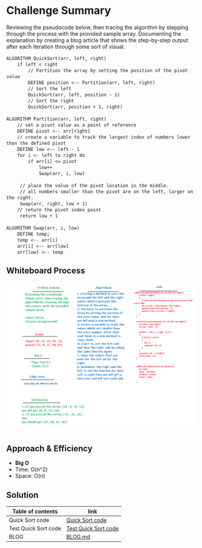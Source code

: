 # Challenge Summary
Reviewing the pseudocode below, then tracing the algorithm by stepping through the process with the provided sample array. Documenting the explanation by creating a blog article that shows the step-by-step output after each iteration through some sort of visual.

```
ALGORITHM QuickSort(arr, left, right)
    if left < right
        // Partition the array by setting the position of the pivot value
        DEFINE position <-- Partition(arr, left, right)
        // Sort the left
        QuickSort(arr, left, position - 1)
        // Sort the right
        QuickSort(arr, position + 1, right)

ALGORITHM Partition(arr, left, right)
    // set a pivot value as a point of reference
    DEFINE pivot <-- arr[right]
    // create a variable to track the largest index of numbers lower than the defined pivot
    DEFINE low <-- left - 1
    for i <- left to right do
        if arr[i] <= pivot
            low++
            Swap(arr, i, low)

     // place the value of the pivot location in the middle.
     // all numbers smaller than the pivot are on the left, larger on the right.
     Swap(arr, right, low + 1)
    // return the pivot index point
     return low + 1

ALGORITHM Swap(arr, i, low)
    DEFINE temp;
    temp <-- arr[i]
    arr[i] <-- arr[low]
    arr[low] <-- temp
```

## Whiteboard Process
![Quick Sort](quickSort.png)
## Approach & Efficiency
- **Big O**
- Time: O(n^2)
- Space: O(n)

## Solution

Table of contents | link 
--------------- | --------------- 
Quick Sort code | [Quick Sort code](app/src/main/java/codeChallenge28/QuickSort.java)
Test Quick Sort code | [Test Quick Sort code](app/src/test/java/codeChallenge28/AppTest.java)
BLOG | [BLOG.md](BLOG.md)